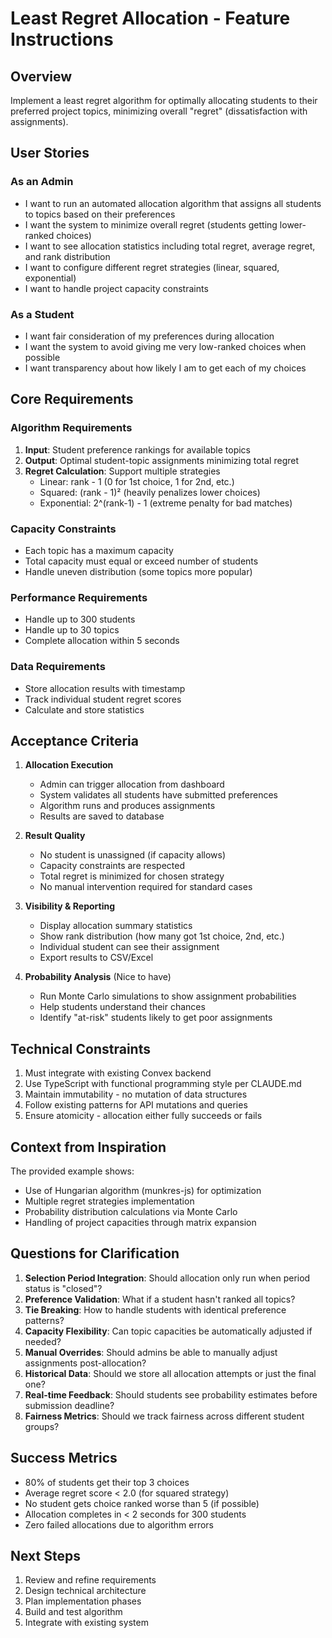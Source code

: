 # Least Regret Allocation - Feature Instructions

## Overview
Implement a least regret algorithm for optimally allocating students to their preferred project topics, minimizing overall "regret" (dissatisfaction with assignments).

## User Stories

### As an Admin
- I want to run an automated allocation algorithm that assigns all students to topics based on their preferences
- I want the system to minimize overall regret (students getting lower-ranked choices)
- I want to see allocation statistics including total regret, average regret, and rank distribution
- I want to configure different regret strategies (linear, squared, exponential)
- I want to handle project capacity constraints

### As a Student
- I want fair consideration of my preferences during allocation
- I want the system to avoid giving me very low-ranked choices when possible
- I want transparency about how likely I am to get each of my choices

## Core Requirements

### Algorithm Requirements
1. **Input**: Student preference rankings for available topics
2. **Output**: Optimal student-topic assignments minimizing total regret
3. **Regret Calculation**: Support multiple strategies
   - Linear: rank - 1 (0 for 1st choice, 1 for 2nd, etc.)
   - Squared: (rank - 1)² (heavily penalizes lower choices)
   - Exponential: 2^(rank-1) - 1 (extreme penalty for bad matches)

### Capacity Constraints
- Each topic has a maximum capacity
- Total capacity must equal or exceed number of students
- Handle uneven distribution (some topics more popular)

### Performance Requirements
- Handle up to 300 students
- Handle up to 30 topics
- Complete allocation within 5 seconds

### Data Requirements
- Store allocation results with timestamp
- Track individual student regret scores
- Calculate and store statistics

## Acceptance Criteria

1. **Allocation Execution**
   - Admin can trigger allocation from dashboard
   - System validates all students have submitted preferences
   - Algorithm runs and produces assignments
   - Results are saved to database

2. **Result Quality**
   - No student is unassigned (if capacity allows)
   - Capacity constraints are respected
   - Total regret is minimized for chosen strategy
   - No manual intervention required for standard cases

3. **Visibility & Reporting**
   - Display allocation summary statistics
   - Show rank distribution (how many got 1st choice, 2nd, etc.)
   - Individual student can see their assignment
   - Export results to CSV/Excel

4. **Probability Analysis** (Nice to have)
   - Run Monte Carlo simulations to show assignment probabilities
   - Help students understand their chances
   - Identify "at-risk" students likely to get poor assignments

## Technical Constraints

1. Must integrate with existing Convex backend
2. Use TypeScript with functional programming style per CLAUDE.md
3. Maintain immutability - no mutation of data structures
4. Follow existing patterns for API mutations and queries
5. Ensure atomicity - allocation either fully succeeds or fails

## Context from Inspiration

The provided example shows:
- Use of Hungarian algorithm (munkres-js) for optimization
- Multiple regret strategies implementation
- Probability distribution calculations via Monte Carlo
- Handling of project capacities through matrix expansion

## Questions for Clarification

1. **Selection Period Integration**: Should allocation only run when period status is "closed"?
2. **Preference Validation**: What if a student hasn't ranked all topics?
3. **Tie Breaking**: How to handle students with identical preference patterns?
4. **Capacity Flexibility**: Can topic capacities be automatically adjusted if needed?
5. **Manual Overrides**: Should admins be able to manually adjust assignments post-allocation?
6. **Historical Data**: Should we store all allocation attempts or just the final one?
7. **Real-time Feedback**: Should students see probability estimates before submission deadline?
8. **Fairness Metrics**: Should we track fairness across different student groups?

## Success Metrics

- 80% of students get their top 3 choices
- Average regret score < 2.0 (for squared strategy)
- No student gets choice ranked worse than 5 (if possible)
- Allocation completes in < 2 seconds for 300 students
- Zero failed allocations due to algorithm errors

## Next Steps

1. Review and refine requirements
2. Design technical architecture
3. Plan implementation phases
4. Build and test algorithm
5. Integrate with existing system